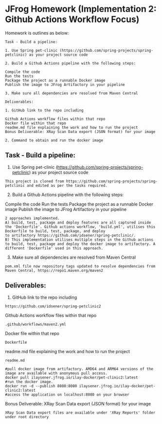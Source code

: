 # JFrog Homework (Implementation 2: Github Actions Workflow Focus)

Homework is outlines as below:


```
Task - Build a pipeline:

1. Use Spring pet-clinic (https://github.com/spring-projects/spring-petclinic) as your project source code

2. Build a Github Actions pipeline with the following steps:

Compile the code
Run the tests
Package the project as a runnable Docker image
Publish the image to JFrog Artifactory in your pipeline

3. Make sure all dependencies are resolved from Maven Central

Deliverables:

1. GitHub link to the repo including

Github Actions workflow files within that repo
Docker file within that repo
readme.md file explaining the work and how to run the project
Bonus Deliverable: XRay Scan Data export (JSON format) for your image

2. Command to obtain and run the docker image
```

## Task - Build a pipeline:
1. Use Spring pet-clinic (https://github.com/spring-projects/spring-petclinic) as your project source code
```
This project is cloned from https://github.com/spring-projects/spring-petclinic and edited as per the tasks required.
```

2. Build a Github Actions pipeline with the following steps:

Compile the code
Run the tests
Package the project as a runnable Docker image
Publish the image to JFrog Artifactory in your pipeline
```
2 approaches implemented.
A) build, test, package and deploy features are all captured inside the 'Dockerfile'. Github actions workflow, 'build.yml', utilises this Dockerfile to build, test, package, and deploy
to artifactory https://github.com/idsener/spring-petclinic/.
B) This implementation utilises multiple steps in the Github actions to build, test, package and deploy the docker image to artifactory. A different 'Dockerfile' used in this approach. 
```

3. Make sure all dependencies are resolved from Maven Central
```
pom.xml file now repository tags updated to resolve dependencies from Maven Central, https://repo1.maven.org/maven2
```  


## Deliverables:

1. GitHub link to the repo including
```
https://github.com/idsener/spring-petclinic2
```

Github Actions workflow files within that repo
```
.github/workflows/maven2.yml
```

Docker file within that repo
```
Dockerfile
```

readme.md file explaining the work and how to run the project
```
readme.md

#pull docker image from artifactory. AMD64 and ARM64 versions of the image are available with anonymous pull access.
docker pull ilaysener.jfrog.io/ilay-docker/pet-clinic2:latest
#run the docker image. 
docker run -d --publish 8080:8080 ilaysener.jfrog.io/ilay-docker/pet-clinic2:latest
#access the application on localhost:8080 on your browser
```

Bonus Deliverable: XRay Scan Data export (JSON format) for your image

```
XRay Scan Data export files are available under 'XRay Reports' folder under root directory
```
